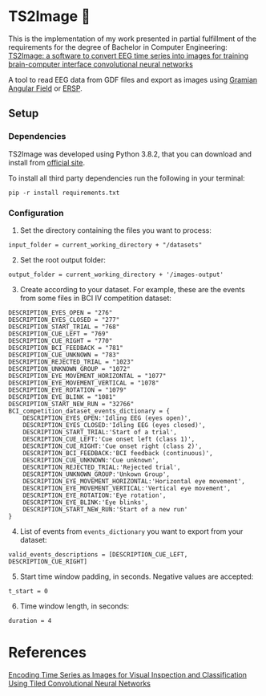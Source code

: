# TS2Image 🌠

This is the implementation of my work presented in partial fulfillment of the requirements for the degree of Bachelor in Computer Engineering:
[TS2Image: a software to convert EEG time series into images for training brain-computer interface convolutional neural networks](https://lume.ufrgs.br/handle/10183/235487)

A tool to read EEG data from GDF files and export as images using [Gramian Angular Field](https://aaai.org/ocs/index.php/WS/AAAIW15/paper/viewFile/10179/10251) or [ERSP](https://sccn.ucsd.edu/~scott/pdf/ERSP93.pdf).

## Setup

### Dependencies
TS2Image was developed using Python 3.8.2, that you can download and install from [official site](https://www.python.org/downloads/).

To install all third party dependencies run the following in your terminal:
```
pip -r install requirements.txt
```

### Configuration
1. Set the directory containing the files you want to process:
```
input_folder = current_working_directory + "/datasets"
```

2. Set the root output folder:
```
output_folder = current_working_directory + '/images-output'
```

3. Create according to your dataset. For example, these are the events from some files in BCI IV competition dataset:
```
DESCRIPTION_EYES_OPEN = "276"
DESCRIPTION_EYES_CLOSED = "277"
DESCRIPTION_START_TRIAL = "768"
DESCRIPTION_CUE_LEFT = "769"
DESCRIPTION_CUE_RIGHT = "770"
DESCRIPTION_BCI_FEEDBACK = "781"
DESCRIPTION_CUE_UNKNOWN = "783"
DESCRIPTION_REJECTED_TRIAL = "1023"
DESCRIPTION_UNKNOWN_GROUP = "1072"
DESCRIPTION_EYE_MOVEMENT_HORIZONTAL = "1077"
DESCRIPTION_EYE_MOVEMENT_VERTICAL = "1078"
DESCRIPTION_EYE_ROTATION = "1079"
DESCRIPTION_EYE_BLINK = "1081"
DESCRIPTION_START_NEW_RUN = "32766"
BCI_competition_dataset_events_dictionary = {
    DESCRIPTION_EYES_OPEN:'Idling EEG (eyes open)',
    DESCRIPTION_EYES_CLOSED:'Idling EEG (eyes closed)',
    DESCRIPTION_START_TRIAL:'Start of a trial',
    DESCRIPTION_CUE_LEFT:'Cue onset left (class 1)',
    DESCRIPTION_CUE_RIGHT:'Cue onset right (class 2)',
    DESCRIPTION_BCI_FEEDBACK:'BCI feedback (continuous)',
    DESCRIPTION_CUE_UNKNOWN:'Cue unknown',
    DESCRIPTION_REJECTED_TRIAL:'Rejected trial',
    DESCRIPTION_UNKNOWN_GROUP:'Unkown Group',
    DESCRIPTION_EYE_MOVEMENT_HORIZONTAL:'Horizontal eye movement',
    DESCRIPTION_EYE_MOVEMENT_VERTICAL:'Vertical eye movement',
    DESCRIPTION_EYE_ROTATION:'Eye rotation',
    DESCRIPTION_EYE_BLINK:'Eye blinks',
    DESCRIPTION_START_NEW_RUN:'Start of a new run'
}
```

4. List of events from `events_dictionary` you want to export from your dataset:
```
valid_events_descriptions = [DESCRIPTION_CUE_LEFT, DESCRIPTION_CUE_RIGHT]
```

5. Start time window padding, in seconds. Negative values are accepted:
```
t_start = 0
```

6. Time window length, in seconds:
```
duration = 4
```

# References
[Encoding Time Series as Images for Visual Inspection and Classification Using Tiled Convolutional Neural Networks](https://aaai.org/ocs/index.php/WS/AAAIW15/paper/viewFile/10179/10251)
